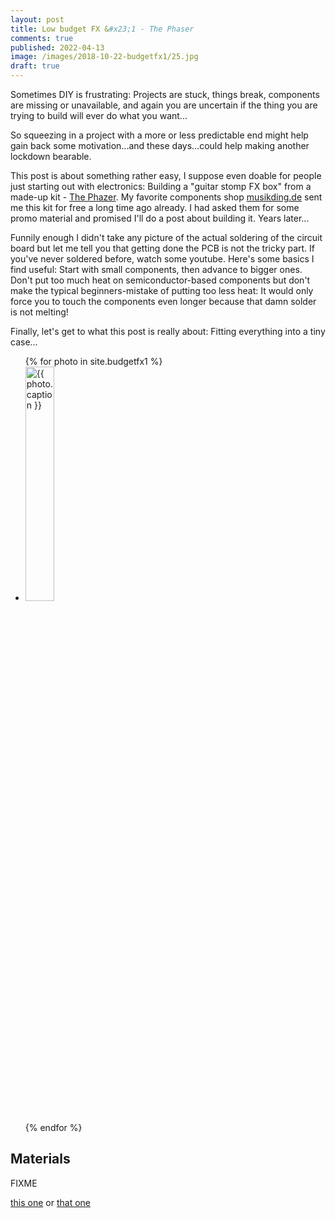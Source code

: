 ```yaml
---
layout: post
title: Low budget FX &#x23;1 - The Phaser
comments: true
published: 2022-04-13
image: /images/2018-10-22-budgetfx1/25.jpg
draft: true
---
```


Sometimes DIY is frustrating: Projects are stuck, things break, components are missing or unavailable, and again you are uncertain if the thing you are trying to build will ever do what you want...

So squeezing in a project with a more or less predictable end might help gain back some motivation...and these days...could help making another lockdown bearable.

This post is about something rather easy, I suppose even doable for people just starting out with electronics: Building a "guitar stomp FX box" from a made-up kit - [The Phazer](https://www.musikding.de/The-Phaser-Phaser-kit). My favorite components shop [musikding.de](https://musikding.de) sent me this kit for free a long time ago already. I had asked them for some promo material and promised I'll do a post about building it. Years later...

Funnily enough I didn't take any picture of the actual soldering of the circuit board but let me tell you that getting done the PCB is not the tricky part. If you've never soldered before, watch some youtube. Here's some basics I find useful: Start with small components, then advance to bigger ones. Don't put too much heat on semiconductor-based components but don't make the typical beginners-mistake of putting too less heat: It would only force you to touch the components even longer because that damn solder is not melting!

Finally, let's get to what this post is really about: Fitting everything into a tiny case...

<div class="photo-gallery-frame clearfix">
  <ul class="photo-gallery-list">
    {% for photo in site.budgetfx1 %}
    <li>
      <a href="{{ photo.url | prepend: site.baseurl }}" name="{{ photo.title }}">
        <img src="{{ photo.image-path|remove: '.jpeg'| append: '-th'|append: '.jpeg' }}" alt="{{ photo.caption }}" style="width: 31%" />
      </a>
    </li>
    {% endfor %}
  </ul>
</div>
<a name="get_kits"></a>

## Materials ##

FIXME

 [this one](https://www.conrad.at/de/drucktaster-24-vdc-005-a-1-x-ausein-te-connectivity-1825910-2-tastend-1-st-701749.html) or [that one](https://www.conrad.at/de/drucktaster-12-vdc-005-a-1-x-ausein-namae-electronics-jtp-1130-tastend-1-st-705247.html)

